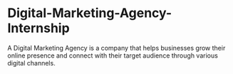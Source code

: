 # Digital-Marketing-Agency-Internship
A Digital Marketing Agency is a company that helps businesses grow their online presence and connect with their target audience through various digital channels.
